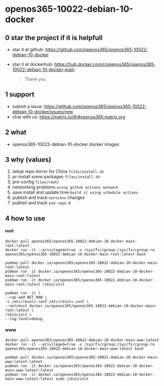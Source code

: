 # openos365-10022-debian-10-docker

## 0 star the project if it is helpfull

* star it at github: https://github.com/openos365/openos365-10022-debian-10-docker
* star it at dockerhub: https://hub.docker.com/r/openos365/openos365-10022-debian-10-docker-main

  > Thank you

## 1 support

* submit a issue: https://github.com/openos365/openos365-10022-debian-10-docker/issues/new
* chat with us: https://matrix.to/#/#openos365:matrix.org

## 2 what

* openos365-10022-debian-10-docker docker images
  
## 3 why (values)

1. setup repo mirror for China `files/install.sh`
1. pr-install some packages `files/install.sh`
1. pre-config `files/root/`
1. networking problems `using github actions network`
1. save install and update time `build it using schedule actions`
1. publish and track `versions` changes
1. publish and track `yum.repo.d`

## 4 how to use

#### root
```
docker pull openos365/openos365-10022-debian-10-docker-main-root:latest
docker run -it --privileged=true -v /sys/fs/cgroup:/sys/fs/cgroup:ro openos365/openos365-10022-debian-10-docker-main-root:latest bash

podman pull docker.io/openos365/openos365-10022-debian-10-docker-main-root:latest
podman run -it docker.io/openos365/openos365-10022-debian-10-docker-main-root:latest
podman run -it docker.io/openos365/openos365-10022-debian-10-docker-main-root:latest /sbin/init

podman run -it \
--cap-add NET_RAW \
-v /etc/resolv.conf:/etc/resolv.conf \
--net=host docker.io/openos365/openos365-10022-debian-10-docker-main-root:latest \
/sbin/init \
--log-level=debug

```
#### www

```
docker pull openos365/openos365-10022-debian-10-docker-main-www:latest
docker run -it --privileged=true -v /sys/fs/cgroup:/sys/fs/cgroup:ro openos365/openos365-10022-debian-10-docker-main-www:latest bash

podman pull docker.io/openos365/openos365-10022-debian-10-docker-main-www:latest:latest
podman run -it docker.io/openos365/openos365-10022-debian-10-docker-main-www:latest:latest
podman run -it docker.io/openos365/openos365-10022-debian-10-docker-main-www:latest:latest sudo /sbin/init
```
